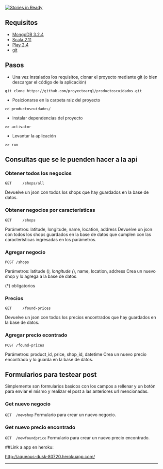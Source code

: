 [![Stories in Ready](https://badge.waffle.io/proyectoarq1/productoscuidados.svg?label=ready&title=Ready)](http://waffle.io/proyectoarq1/productoscuidados)

## Requisitos

+ [MongoDB 3.2.4]
+ [Scala 2.11]
+ [Play 2.4] 
+ [git]

## Pasos

+ Una vez instalados los requisitos, clonar el proyecto mediante git (o bien descargar el código de la aplicación)  


```
git clone https://github.com/proyectoarq1/productoscuidados.git
```

+ Posicionarse en la carpeta raiz del proyecto

```
cd productoscuidados/
```

+ Instalar dependencias del proyecto

```
>> activator
```

+ Levantar la aplicación

```
>> run
```

## Consultas que se le puenden hacer a la api

### Obtener todos los negocios

```GET     /shops/all```                

Devuelve un json con todos los shops que hay guardados en la base de datos.

### Obtener negocios por características

```GET     /shops```                

Parámetros: latitude, longitude, name, location, address
Devuelve un json con todos los shops guardados en la base de datos que cumplen con las características ingresadas en los parámetros.

### Agregar negocio

```POST	/shops```

Parámetros: latitude (*), longitude (*), name, location, address
Crea un nuevo shop y lo agrega a la base de datos.

(*) obligatorios

### Precios

```GET     /found-prices```

Devuelve un json con todos los precios encontrados que hay guardados en la base de datos.

### Agregar precio econtrado

```POST	/found-prices```

Parámetros: product_id, price, shop_id, datetime
Crea un nuevo precio encontrado y lo guarda en la base de datos.

## Formularios para testear post 
Simplemente son formularios basicos con los campos a rellenar y un botón para enviar el mismo y realizar el post a las anteriores url mencionadas.

### Get nuevo negocio
```GET 	/newshop```
Formulario para crear un nuevo negocio.


### Get nuevo precio encontrado
```GET 	/newfoundprice```
Formulario para crear un nuevo precio encontrado.

##Link a app en heroku:

http://aqueous-dusk-80720.herokuapp.com/

-------------------------------


[MongoDB 3.2.4]: (https://docs.mongodb.org/manual/tutorial/install-mongodb-on-ubuntu/)
[Scala 2.11]:()
[Play 2.4]:(https://www.playframework.com/documentation/2.4.x/Installing) 
[git]:(https://git-scm.com/book/en/v2/Getting-Started-Installing-Git)
